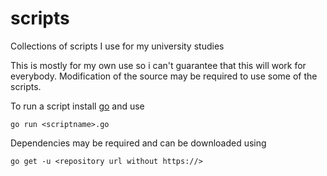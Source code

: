 # scripts
Collections of scripts I use for my university studies

This is mostly for my own use so i can't guarantee that this will work for everybody.
Modification of the source may be required to use some of the scripts.

To run a script install [go](https://golang.org/dl/) and use
```
go run <scriptname>.go
```
Dependencies may be required and can be downloaded using
```
go get -u <repository url without https://>
```
